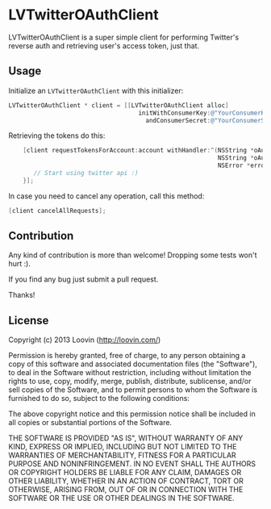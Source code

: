 # LVTwitterOAuthClient 

LVTwitterOAuthClient is a super simple client for performing Twitter's reverse auth and retrieving user's access token, just that.

## Usage

Initialize an `LVTwitterOAuthClient` with this initializer:

```objective-c
LVTwitterOAuthClient * client = [[LVTwitterOAuthClient alloc] 
									initWithConsumerKey:@"YourConsumerKey"
									  andConsumerSecret:@"YourConsumerSecret"];
```

Retrieving the tokens do this:
```objective-c
    [client requestTokensForAccount:account withHandler:^(NSString *oAuthAccessToken, 
    													  NSString *oAuthTokenSecret, 
    													  NSError *error) {
       // Start using twitter api :) 
    }];
```

In case you need to cancel any operation, call this method:
````objective-c
[client cancelAllRequests];
````

## Contribution

Any kind of contribution is more than welcome! Dropping some tests won't hurt :). 

If you find any bug just submit a pull request. 

Thanks!

## License

Copyright (c) 2013 Loovin  (http://loovin.com/)

Permission is hereby granted, free of charge, to any person obtaining a copy
of this software and associated documentation files (the "Software"), to deal
in the Software without restriction, including without limitation the rights
to use, copy, modify, merge, publish, distribute, sublicense, and/or sell
copies of the Software, and to permit persons to whom the Software is
furnished to do so, subject to the following conditions:

The above copyright notice and this permission notice shall be included in
all copies or substantial portions of the Software.

THE SOFTWARE IS PROVIDED "AS IS", WITHOUT WARRANTY OF ANY KIND, EXPRESS OR
IMPLIED, INCLUDING BUT NOT LIMITED TO THE WARRANTIES OF MERCHANTABILITY,
FITNESS FOR A PARTICULAR PURPOSE AND NONINFRINGEMENT. IN NO EVENT SHALL THE
AUTHORS OR COPYRIGHT HOLDERS BE LIABLE FOR ANY CLAIM, DAMAGES OR OTHER
LIABILITY, WHETHER IN AN ACTION OF CONTRACT, TORT OR OTHERWISE, ARISING FROM,
OUT OF OR IN CONNECTION WITH THE SOFTWARE OR THE USE OR OTHER DEALINGS IN
THE SOFTWARE.






